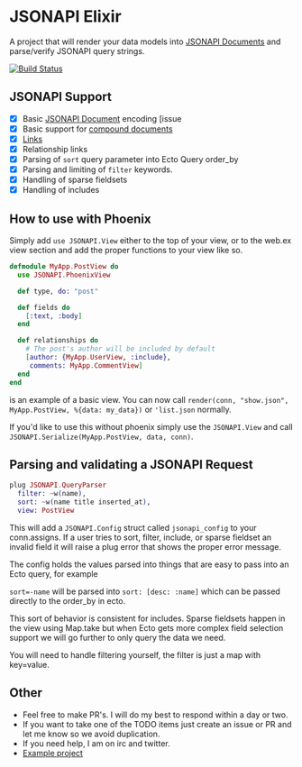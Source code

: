 JSONAPI Elixir
=======

A project that will render your data models into [JSONAPI Documents](http://jsonapi.org/format) and parse/verify JSONAPI query strings.

[![Build Status](https://travis-ci.org/jeregrine/jsonapi.svg)](https://travis-ci.org/jeregrine/jsonapi)

## JSONAPI Support
- [X] Basic [JSONAPI Document](http://jsonapi.org/format/#document-top-level) encoding [issue
- [X] Basic support for [compound documents](http://jsonapi.org/format/#document-compound-documents)
- [X] [Links](http://jsonapi.org/format/#document-links)
- [X] Relationship links
- [X] Parsing of `sort` query parameter into Ecto Query order_by
- [X] Parsing and limiting of `filter` keywords.
- [X] Handling of sparse fieldsets
- [X] Handling of includes

## How to use with Phoenix
Simply add `use JSONAPI.View` either to the top of your view, or to the web.ex view section and add the
proper functions to your view like so.

```elixir
defmodule MyApp.PostView do
  use JSONAPI.PhoenixView

  def type, do: "post"

  def fields do
    [:text, :body]
  end

  def relationships do
    # The post's author will be included by default
    [author: {MyApp.UserView, :include},
     comments: MyApp.CommentView]
  end
end
```
is an example of a basic view. You can now call `render(conn, "show.json", MyApp.PostView, %{data: my_data})` or `'list.json` normally.

If you'd like to use this without phoenix simply use the `JSONAPI.View` and call `JSONAPI.Serialize(MyApp.PostView, data, conn)`.

## Parsing and validating a JSONAPI Request

```elixir
plug JSONAPI.QueryParser
  filter: ~w(name),
  sort: ~w(name title inserted_at),
  view: PostView
```

This will add a `JSONAPI.Config` struct called `jsonapi_config` to your conn.assigns. If a user tries to
sort, filter, include, or sparse fieldset an invalid field it will raise a plug error that shows the
proper error message.

The config holds the values parsed into things that are easy to pass into an Ecto query, for example

`sort=-name` will be parsed into `sort: [desc: :name]` which can be passed directly to the order_by in ecto.

This sort of behavior is consistent for includes. Sparse fieldsets happen in the view using Map.take but
when Ecto gets more complex field selection support we will go further to only query the data we need.

You will need to handle filtering yourself, the filter is just a map with key=value.

## Other

- Feel free to make PR's. I will do my best to respond within a day or two.
- If you want to take one of the TODO items just create an issue or PR and let me know so we avoid duplication.
- If you need help, I am on irc and twitter.
- [Example project](https://github.com/alexjp/jsonapi-testing)
